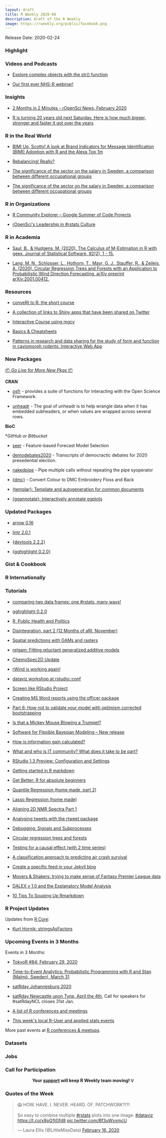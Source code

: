 ```yaml
---
layout: draft
title: R Weekly 2020-08
description: Draft of the R Weekly
image: https://rweekly.org/public/facebook.png
---
```


Release Date: 2020-02-24

###  Highlight



###  Videos and Podcasts

+ [Explore complex objects with the str() function](https://www.youtube.com/watch?v=fGMFc60eb5k)


+ [Our first ever NHS-R webinar!](https://nhsrcommunity.com/blog/our-first-ever-nhs-r-webinar/)

### Insights


+ [2 Months in 2 Minutes - rOpenSci News, February 2020](https://ropensci.org/blog/2020/02/20/news-feb2020/)

+ [R is turning 20 years old next Saturday. Here is how much bigger, stronger and faster it got over the years](https://jozef.io/r921-happy-birthday-r/)



### R in the Real World

+ [BIMI Up, Scotty! A look at Brand Indicators for Message Identification (BIMI) Adoption with R and the Alexa Top 1m](https://rud.is/b/2020/02/21/bimi-up-scotty-a-look-at-brand-indicators-for-message-identification-bimi-adoption-with-r-and-the-alexa-top-1m/)

+ [Rebalancing! Really?](https://osm.netlify.com/post/rebalancing-really/)

+ [The significance of the sector on the salary in Sweden, a comparison between different occupational groups](http://mikaellundqvist.rbind.io/2020/02/19/the-significance-of-the-sector-on-the-salary-in-sweden-a-comparison-between-different-occupational-groups/)

+ [The significance of the sector on the salary in Sweden, a comparison between different occupational groups](http://mikaellundqvist.rbind.io/2020/02/19/the-significance-of-the-sector-on-the-salary-in-sweden-a-comparison-between-different-occupational-groups/)


###  R in Organizations


+ [R Community Explorer – Google Summer of Code Projects](https://www.r-consortium.org/blog/2020/02/21/r-community-explorer-google-summer-of-code-projects)


+ [rOpenSci's Leadership in #rstats Culture](https://ropensci.org/blog/2020/02/21/ropensci-leadership/)

###  R in Academia

+ [Saul, B., & Hudgens, M. (2020). The Calculus of M-Estimation in R with geex. Journal of Statistical Software, 92(2), 1 - 15.](https://www.jstatsoft.org/article/view/v092i02)

+ [Lang, M. N., Schlosser, L., Hothorn, T., Mayr, G. J., Stauffer, R., & Zeileis, A. (2020). Circular Regression Trees and Forests with an Application to Probabilistic Wind Direction Forecasting. arXiv preprint arXiv:2001.00412.](https://eeecon.uibk.ac.at/~zeileis/news/circtree/)

###  Resources

+ [conveRt to R: the short course](http://chrishanretty.co.uk/conveRt/#1)

+ [A collection of links to Shiny apps that have been shared on Twitter](https://github.com/mkearney/shinyapps_links)

+ [Interactive Course using mgcv](https://noamross.github.io/gams-in-r-course/)

+ [Basics & Cheatsheets](https://medium.com/@moorissa/the-best-resources-for-r-programming-37dbc94e0de6)

+ [Patterns in research and data sharing for the study of form and function in caviomorph rodents: Interactive Web App](https://luisdva.shinyapps.io/caviomorph_ecomorphology_resources_app/)

###  New Packages

<p class="added-hostname"><a href="https://rweekly.org/live" target="_blank" class="externalLink">📦 <i>Go Live for More New Pkgs</i> 📦</a></p>

**CRAN**

+ [osfr](https://github.com/ropensci/osfr) - provides a suite of functions for interacting with the Open Science Framework.

+ [unheadr](https://unheadr.liomys.mx/) - The goal of unheadr is to help wrangle data when it has embedded subheaders, or when values are wrapped across several rows.



**BioC**



**GitHub or Bitbucket*

+ [seer](https://github.com/thiyangt/seer) - Feature-based Forecast Model Selection

+ [demodebates2020](https://github.com/favstats/demdebates2020) - Transcripts of democractic debates for 2020 presedential election.

+ [nakedpipe](https://github.com/moodymudskipper/nakedpipe) - Pipe multiple calls without repeating the pipe syoperator

+ [{dmc}](https://github.com/sharlagelfand/dmc) - Convert Colour to DMC Embroidery Floss and Back

+ [{templar}: Template and autogeneration for common documents](https://github.com/kbodwin/templar)

+ [{ggannotate}: Interactively annotate ggplots](https://github.com/MattCowgill/ggannotate)

### Updated Packages

+ [arrow 0.16](https://arrow.apache.org/)

+ [lintr 2.0.1](https://github.com/jimhester/lintr/blob/master/NEWS.md)

+ [{devtools 2.2.2}](https://devtools.r-lib.org/news/index.html#devtools-2-2-2)

+ [{gghighlight 0.2.0}](https://cran.r-project.org/package=gghighlight)

### Gist & Cookbook



### R Internationally


###  Tutorials

+ [comparing two data frames: one #rstats, many ways!](https://sharla.party/post/comparing-two-dfs/)

+ [gghighlight 0.2.0](https://yutani.rbind.io/post/gghighlight-0-2-0/)

+ [R, Public Health and Politics](https://rviews.rstudio.com/2020/02/19/r-public-health-and-politics/)

+ [Disintegration, part 2 (12 Months of aRt, November)](https://www.williamrchase.com/post/disintegration-part-2-12-months-of-art-november/)

+ [Spatial predictions with GAMs and rasters](http://www.seascapemodels.org/rstats/2020/02/19/spatial-gam-predictions.html#)

+ [relgam: Fitting reluctant generalized additive models](https://statisticaloddsandends.wordpress.com/2020/02/22/relgam-fitting-reluctant-generalized-additive-models/)

+ [ChemoSpec2D Update](https://chemospec.org/2020/02/19/p7/)

+ [rWind is working again!](https://allthiswasfield.blogspot.com/2020/02/rwind-is-working-again.html)

+ [dataviz workshop at rstudio::conf](https://kieranhealy.org/blog/archives/2020/02/18/dataviz-workshop-at-rstudioconf/)

+ [Screen like RStudio Project](https://uncmbbtrivia.netlify.com/post/2020/02/16/screen-like-rstudio-project/)


+ [Creating MS Word reports using the officer package](https://sciprincess.wordpress.com/2020/02/17/creating-ms-word-reports-using-the-officer-package/)

+ [Part 6: How not to validate your model with optimism corrected bootstrapping](https://intobioinformatics.wordpress.com/2020/02/17/part-6-how-not-to-validate-your-model-with-optimism-corrected-bootstrapping/)

+ [Is that a Mickey Mouse Blowing a Trumpet?](https://yihui.org/en/2020/02/on-emoji/)


+ [Software for Flexible Bayesian Modeling – New release](https://radfordneal.wordpress.com/2020/02/17/software-for-flexible-bayesian-modeling-new-release/)

+ [How is information gain calculated?](http://theautomatic.net/2020/02/18/how-is-information-gain-calculated/)

+ [What and who is IT community? What does it take to be part?](https://tomaztsql.wordpress.com/2020/02/18/what-and-who-is-it-community-what-does-it-take-to-be-part/)

+ [RStudio 1.3 Preview: Configuration and Settings](https://blog.rstudio.com/2020/02/18/rstudio-1-3-preview-configuration/)

+ [Getting started in R markdown](https://www.statsandr.com/blog/getting-started-in-r-markdown/)

+ [Get Better: R for absolute beginners](https://quantixed.org/2020/02/18/get-better-r-for-absolute-beginners/)

+ [Quantile Regression (home made, part 2)](https://freakonometrics.hypotheses.org/59875)

+ [Lasso Regression (home made)](https://freakonometrics.hypotheses.org/59955)

+ [Aligning 2D NMR Spectra Part 1](https://chemospec.org/2020/02/20/p8/)

+ [Analysing tweets with the rtweet package](https://heads0rtai1s.github.io/2020/02/20/rtweet-intro/)


+ [Debugging: Signals and Subprocesses](https://blog.r-hub.io/2020/02/20/processx-blocked-sigchld/)

+ [Circular regression trees and forests](https://eeecon.uibk.ac.at/~zeileis/news/circtree/)

+ [Testing for a causal effect (with 2 time series)](https://freakonometrics.hypotheses.org/59985)

+ [A classification approach to predicting air crash survival](https://duttashi.github.io/blog/aircraft-crash-survival/)

+ [Create a specific feed in your Jekyll blog](https://thierrymoudiki.github.io/blog/2020/02/21/misc/create-feed-jekyll-blog)

+ [Movers & Shakers: trying to make sense of Fantasy Premier League data](https://austinwehrwein.com/post/fpl/)


+ [DALEX v 1.0 and the Explanatory Model Analysis](https://medium.com/@ModelOriented/dalex-v-1-0-and-the-explanatory-model-analysis-419585a4ba91?source=rss-57dd112ef71e------2)

+ [10 Tips To Souping Up Rmarkdown](https://ryanpeek.github.io/2020-02-20-10-tips-to-souping-up-rmarkdown/)


<!--<div class="post-more-begin></div><div class="post-more-end"></div>-->

###  R Project Updates

Updates from [R Core](http://developer.r-project.org/blosxom.cgi/R-devel/NEWS):

* [Kurt Hornik: stringsAsFactors](https://developer.r-project.org/Blog/public/2020/02/16/stringsasfactors/)

###  Upcoming Events in 3 Months

Events in 3 Months:

+ [TokyoR #84: February 29, 2020](https://tokyor.connpass.com/)

+ [Time-to-Event Analytics: Probabilistic Programming with R and Stan (Malmö, Sweden), March 31](https://www.meetup.com/Skane-R-User-Group/events/268627833/)

+ [satRday Johannesburg 2020](https://joburg2020.satrdays.org/)

+ [satRday Newcastle upon Tyne, April the 4th](https://newcastle2020.satrdays.org/), Call for speakers for #satRdayNCL closes 31st Jan.

+ [A list of R conferences and meetings](https://jumpingrivers.github.io/meetingsR/events.html)

+ [This week's local R-User and applied stats events](https://community.rstudio.com/c/irl)

More past events at [R conferences & meetups](https://conf.rweekly.org).


### Datasets



### Jobs




###  Call for Participation


<p class="hide-support added-hostname support-rweekly" style="text-align: center;font-weight: bold;">Your <a class="non-visited externalLink" href="https://www.patreon.com/rweekly" onclick="pas(this)">support</a> will keep R Weekly team moving! 💡</p>

###  Quotes of the Week

<blockquote class="twitter-tweet"><p lang="en" dir="ltr">😱 HOW. HAVE. I. NEVER. HEARD. OF. PATCHWORK?!?! <br><br>So easy to combine multiple <a href="https://twitter.com/hashtag/rstats?src=hash&amp;ref_src=twsrc%5Etfw">#rstats</a> plots into one image. <a href="https://twitter.com/hashtag/dataviz?src=hash&amp;ref_src=twsrc%5Etfw">#dataviz</a> <a href="https://t.co/x8pQ1tGfd8">https://t.co/x8pQ1tGfd8</a> <a href="https://t.co/Bf3uWxxmcU">pic.twitter.com/Bf3uWxxmcU</a></p>&mdash; Laura Ellis (@LittleMissData) <a href="https://twitter.com/LittleMissData/status/1229176433123168256?ref_src=twsrc%5Etfw">February 16, 2020</a></blockquote> <script async src="https://platform.twitter.com/widgets.js" charset="utf-8"></script>
